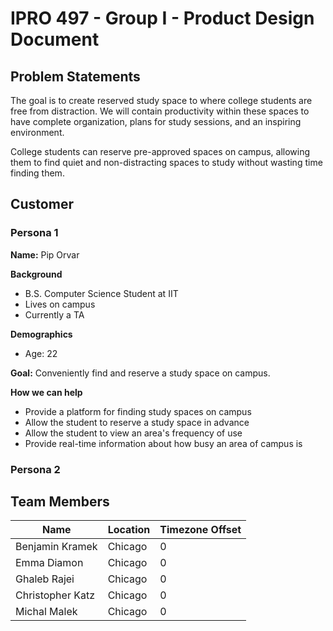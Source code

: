 # IPRO 497 - Group I - Product Design Document #

## Problem Statements ##
The goal is to create reserved study space to where college students are free from distraction. We will contain productivity within these spaces to have complete organization, plans for study sessions, and an inspiring environment.

College students can reserve pre-approved spaces on campus, allowing them to find quiet and non-distracting spaces to study without wasting time finding them.

## Customer ##

### Persona 1 ###

**Name:** Pip Orvar

**Background**

- B.S. Computer Science Student at IIT
- Lives on campus
- Currently a TA

**Demographics**

- Age: 22

**Goal:** Conveniently find and reserve a study space on campus.

**How we can help**

- Provide a platform for finding study spaces on campus
- Allow the student to reserve a study space in advance
- Allow the student to view an area's frequency of use
- Provide real-time information about how busy an area of campus is

### Persona 2 ###

## Team Members ##
| Name | Location | Timezone Offset |
| ---- | -------- | --------------- |
| Benjamin Kramek | Chicago | 0 |
| Emma Diamon     | Chicago | 0 |
| Ghaleb Rajei | Chicago | 0 |
| Christopher Katz | Chicago | 0 |
| Michal Malek | Chicago | 0 |
